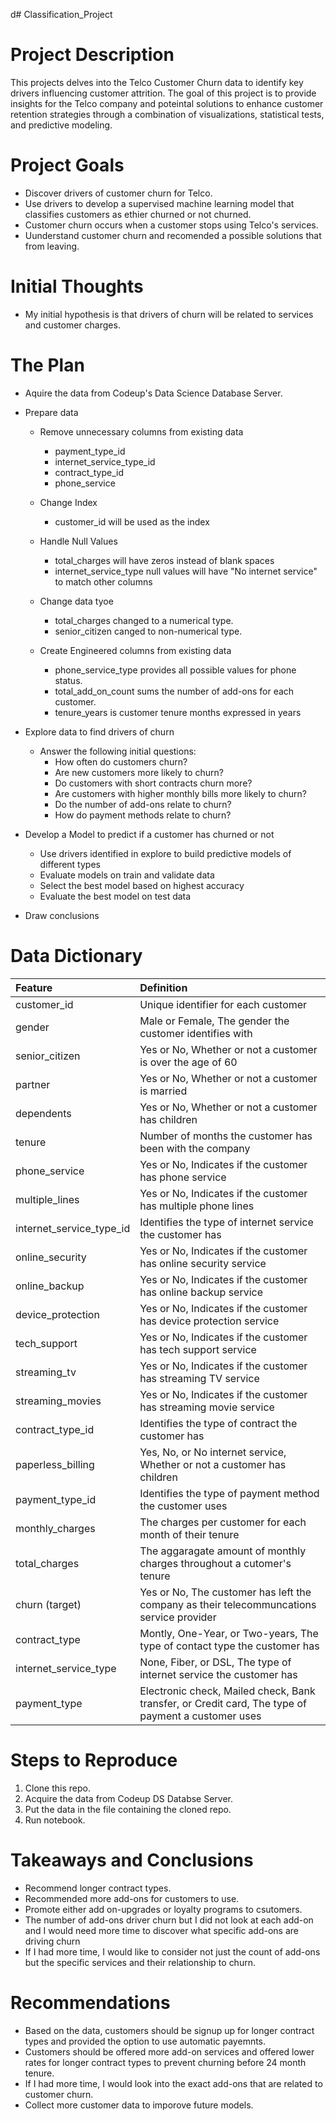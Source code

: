 d# Classification_Project
 
# Project Description
 
This projects delves into the Telco Customer Churn data to identify key drivers influencing customer attrition. The goal of this project is to provide insights for the Telco company and poteintal solutions to enhance customer retention strategies through a combination of visualizations, statistical tests, and predictive modeling.

# Project Goals
 
* Discover drivers of customer churn for Telco.
* Use drivers to develop a supervised machine learning model that classifies customers as ethier churned or not churned.
* Customer churn occurs when a customer stops using Telco's services. 
* Uunderstand customer churn and recomended a possible solutions that  from leaving.
 
# Initial Thoughts
 
* My initial hypothesis is that drivers of churn will be related to services and customer charges.
 
# The Plan
 
* Aquire the data from Codeup's Data Science Database Server.
 
* Prepare data
   * Remove unnecessary columns from existing data
       * payment_type_id
       * internet_service_type_id
       * contract_type_id
       * phone_service
       
   * Change Index
       * customer_id will be used as the index 
      
   * Handle Null Values
       * total_charges will have zeros instead of blank spaces
       * internet_service_type null values will have "No internet service" to match other columns 
       
   * Change data tyoe
       * total_charges changed to a numerical type.
       * senior_citizen canged to non-numerical type.

       
   * Create Engineered columns from existing data
       * phone_service_type provides all possible values for phone status.
       * total_add_on_count sums the number of add-ons for each customer.
       * tenure_years is customer tenure months expressed in years 




* Explore data to find drivers of churn
   * Answer the following initial questions:
       * How often do customers churn?
       * Are new customers more likely to churn?
       * Do customers with short contracts churn more?
       * Are customers with higher monthly bills more likely to churn?
       * Do the number of add-ons relate to churn? 
       * How do payment methods relate to churn?
      


* Develop a Model to predict if a customer has churned or not
   * Use drivers identified in explore to build predictive models of different types
   * Evaluate models on train and validate data
   * Select the best model based on highest accuracy
   * Evaluate the best model on test data
 
* Draw conclusions
 
# Data Dictionary

| Feature | Definition |
|:--------|:-----------|
|customer_id| Unique identifier for each customer|
|gender| Male or Female, The gender the customer identifies with|
|senior_citizen| Yes or No, Whether or not a customer is over the age of 60|
|partner| Yes or No, Whether or not a customer is married|
|dependents| Yes or No, Whether or not a customer has children|
|tenure| Number of months the customer has been with the company|
|phone_service| Yes or No, Indicates if the customer has phone service|
|multiple_lines| Yes or No, Indicates if the customer has multiple phone lines|
|internet_service_type_id| Identifies the type of internet service the customer has|
|online_security| Yes or No, Indicates if the customer has online security service|
|online_backup| Yes or No, Indicates if the customer has online backup service|
|device_protection| Yes or No, Indicates if the customer has device protection service|
|tech_support| Yes or No, Indicates if the customer has tech support service|
|streaming_tv| Yes or No, Indicates if the customer has streaming TV service|
|streaming_movies| Yes or No, Indicates if the customer has streaming movie service|
|contract_type_id| Identifies the type of contract the customer has|
|paperless_billing| Yes, No, or No internet service, Whether or not a customer has children|
|payment_type_id| Identifies the type of payment method the customer uses|
|monthly_charges| The charges per customer for each month of their tenure|
|total_charges| The aggaragate amount of monthly charges throughout a cutomer's tenure|
|churn (target)| Yes or No, The customer has left the company as their telecommuncations service provider|
|contract_type| Montly, One-Year, or Two-years, The type of contact type the customer has|
|internet_service_type|  None, Fiber, or DSL, The type of internet service the customer has|
|payment_type| Electronic check, Mailed check, Bank transfer, or Credit card, The type of payment a customer uses|



# Steps to Reproduce
1) Clone this repo.
2) Acquire the data from Codeup DS Databse Server.
3) Put the data in the file containing the cloned repo.
4) Run notebook.
 
# Takeaways and Conclusions
* Recommend longer contract types. 
* Recommended more add-ons for customers to use. 
* Promote either add on-upgrades or loyalty programs to csutomers. 
* The number of add-ons driver churn but I did not look at each add-on and I would need more time to discover what specific add-ons are driving churn
* If I had more time, I would like to consider not just the count of add-ons but the specific services and their relationship to churn.

 
# Recommendations
* Based on the data, customers should be signup up for longer contract types and provided the option to use automatic payemnts.
* Customers should be offered more add-on services and offered lower rates for longer contract types to prevent churning before 24 month tenure.
* If I had more time, I would look into the exact add-ons that are related to customer churn. 
* Collect more customer data to imporove future models.